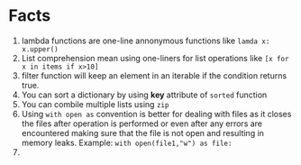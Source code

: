 # Facts

1. lambda functions are one-line annonymous functions like `lamda x: x.upper()`
2. List comprehension mean using one-liners for list operations like `[x for x in items if x>10]`
3. filter function will keep an element in an iterable if the condition returns true.
4. You can sort a dictionary by using **key** attribute of ``sorted`` function
5. You can combile multiple lists using `zip`
6. Using `with open as` convention is better for dealing with files as it closes the files after operation is performed or even after any errors are encountered making sure that the file is not open and resulting in memory leaks. Example: `with open(file1,"w") as file:`
7.